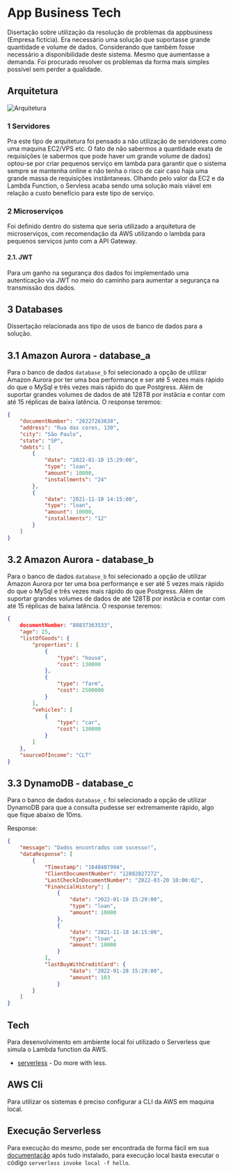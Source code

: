 # App Business Tech
Disertação sobre utilização da resolução de problemas da appbusiness (Empresa fictícia). Era necessário uma solução que suportasse grande quantidade e volume de dados. Considerando que também fosse necessário a disponibilidade deste sistema. Mesmo que aumentasse a demanda. Foi procurado resolver os problemas da forma mais simples possível sem perder a qualidade.

## Arquitetura
![Arquitetura](https://i.ibb.co/3zDGW2H/techinical-test-drawio-1.png)

### 1 Servidores
Pra este tipo de arquitetura foi pensado a não utilização de servidores como uma maquina EC2/VPS etc. O fato de não sabermos a quantidade exata de requisições (e sabermos que pode haver um grande volume de dados) optou-se por criar pequenos serviço em lambda para garantir que o sistema sempre se mantenha online e não tenha o risco de cair caso haja uma grande massa de requisições instântaneas. Olhando pelo valor da EC2 e da Lambda Function, o Servless acaba sendo uma solução mais viável em relação a custo benefício para este tipo de serviço.

### 2 Microserviços
Foi definido dentro do sistema que seria utilizado a arquitetura de microserviços, com recomendação da AWS utilizando o lambda para pequenos serviços junto com a API Gateway.

#### 2.1. JWT
Para um ganho na segurança dos dados foi implementado uma autenticação via JWT no meio do caminho para aumentar a segurança na transmissão dos dados.

## 3 Databases
Dissertação relacionada aos tipo de usos de banco de dados para a solução.

## 3.1 Amazon Aurora - database_a
Para o banco de dados `database_b` foi selecionado a opção de utilizar Amazon Aurora por ter uma boa performançe e ser até 5 vezes mais rápido do que o MySql e três vezes mais rápido do que Postgress. Além de suportar grandes volumes de dados de até 128TB por instâcia e contar com até 15 réplicas de baixa latência. O response teremos:


```json
{
    "documentNumber": "28227263638",
    "address": "Rua das cores, 130",
    "city": "São Paulo",
    "state": "SP",
    "debts": [
        {
            "date": "2022-01-10 15:29:00",
            "type": "loan",
            "amount": 10000,
            "installments": "24"
        },
        {
            "date": "2021-11-10 14:15:00",
            "type": "loan",
            "amount": 10000,
            "installments": "12"
        }
    ]
}
```

## 3.2 Amazon Aurora - database_b
Para o banco de dados `database_b` foi selecionado a opção de utilizar Amazon Aurora por ter uma boa performançe e ser até 5 vezes mais rápido do que o MySql e três vezes mais rápido do que Postgress. Além de suportar grandes volumes de dados de até 128TB por instâcia e contar com até 15 réplicas de baixa latência. O response teremos:

```json
{
    documentNumber: "88837363533",
    "age": 25,
    "listOfGoods": {
        "properties": [
            {
                "type": "house",
                "cost": 130000
            },
            {
                "type": "farm",
                "cost": 2500000
            }
        ],
        "vehicles": [
            {
                "type": "car",
                "cost": 130000
            }
        ]
    },
    "sourceOfIncome": "CLT"
}
```
## 3.3 DynamoDB - database_c

Para o banco de dados `database_c` foi selecionado a opção de utilizar DynamoDB para que a consulta pudesse ser extremamente rápido, algo que fique abaixo de 10ms.

Response:
```json
{
    "message": "Dados encontrados com sucesso!",
    "dataResponse": [
        {
            "Timestamp": "1648487994",
            "ClientDocumentNumber": "12882827272",
            "LastCheckInDocumentNumber": "2022-03-20 10:00:02",
            "FinancialHistory": [
                {
                    "date": "2022-01-10 15:29:00",
                    "type": "loan",
                    "amount": 10000
                },
                {
                    "date": "2021-11-10 14:15:00",
                    "type": "loan",
                    "amount": 10000
                }
            ],
            "lastBuyWithCreditCard": {
                    "date": "2022-01-28 15:29:00",
                    "amount": 103
                }
        }
    ]
}
```

## Tech

Para desenvolvimento em ambiente local foi utilizado o Serverless que simula o Lambda function da AWS.

- [serverless] - Do more with less.

## AWS Cli
Para utilizar os sistemas é preciso configurar a CLI da AWS em maquina local.

## Execução Serverless
Para execução do mesmo, pode ser encontrada de forma fácil em sua [documentação](https://www.serverless.com/framework/docs/getting-started) após tudo instalado, para execução local basta executar o código `serverless invoke local -f hello`.

[serverless]: <https://www.serverless.com/>

